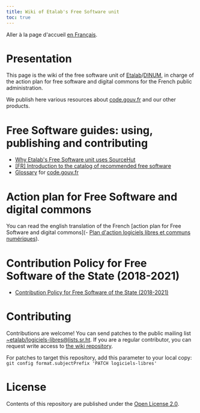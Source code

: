 ```yaml
---
title: Wiki of Etalab's Free Software unit
toc: true
---
```


Aller à la page d'accueil [en Français](index.md).

# Presentation

This page is the wiki of the free software unit of [Etalab](https://www.etalab.gouv.fr/)/[DINUM](https://www.numerique.gouv.fr/), in charge of the action plan for free software and digital commons for the French public administration.

We publish here various resources about [code.gouv.fr](https://code.gouv.fr) and our other products.

# Free Software guides: using, publishing and contributing

- [Why Etalab's Free Software unit uses SourceHut](why-sourcehut.md)
- [\[FR\] Introduction to the catalog of recommended free software](sill.md)
- [Glossary](glossary.en.md) for [code.gouv.fr](https://code.gouv.fr)

# Action plan for Free Software and digital commons

You can read the english translation of the French [action plan for Free Software and digital commons](- [Plan d'action logiciels libres et communs numériques](plan-action-logiciels-libres-communs-numeriques.md)).

# Contribution Policy for Free Software of the State (2018-2021)

- [Contribution Policy for Free Software of the State (2018-2021)](pocos/index.en.md)

# Contributing

Contributions are welcome!  You can send patches to the public mailing list [~etalab/logiciels-libres@lists.sr.ht](mailto:~etalab/logiciels-libres@lists.sr.ht).  If you are a regular contributor, you can request write access to [the wiki repository](https://git.sr.ht/~etalab/logiciels-libres).

For patches to target this repository, add this parameter to your local copy: `git config format.subjectPrefix 'PATCH logiciels-libres'`

# License

Contents of this repository are published under the [Open License 2.0](https://spdx.org/licenses/etalab-2.0.html).

